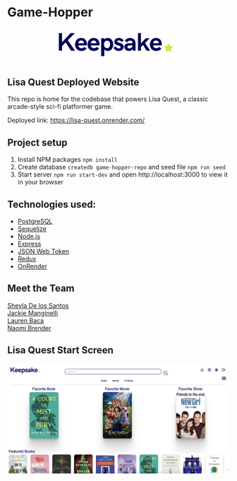 # Game-Hopper

<div align="center">
  <img alt="Logo" src="https://raw.githubusercontent.com/Disney-Lovers-2208/capstone/main/public/images/logo.png" width="300" />
</div>

## Lisa Quest Deployed Website

This repo is home for the codebase that powers Lisa Quest, a classic arcade-style sci-fi platformer game. 

Deployed link: https://lisa-quest.onrender.com/

## Project setup

1. Install NPM packages `npm install`
2. Create database `createdb game-hopper-repo` and seed file `npm run seed`
3. Start server `npm run start-dev` and open http://localhost:3000 to view it in your browser

## Technologies used:

- [PostgreSQL](https://www.postgresql.org)
- [Sequelize](https://sequelize.org)
- [Node.js](https://nodejs.org/en/)
- [Express](https://expressjs.com)
- [JSON Web Token](https://jwt.io)
- [Redux](https://redux.js.org)
- [OnRender](https://www.heroku.com/)

## Meet the Team

[Sheyla De los Santos](https://github.com/mcombs289) <br />
[Jackie Manginelli](https://github.com/vaniallla)<br />
[Lauren Baca](https://github.com/klsmith5370)<br /> 
[Naomi Brender]()<br />

## Lisa Quest Start Screen
<div align="center">
  <img alt="Logo" src="https://raw.githubusercontent.com/Disney-Lovers-2208/capstone/main/public/images/keepsake.png" />
</div>
